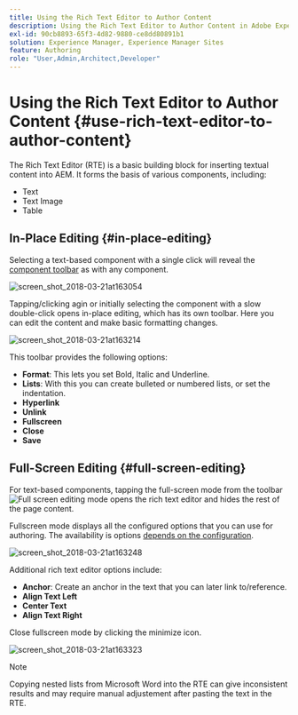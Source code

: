 ```yaml
---
title: Using the Rich Text Editor to Author Content
description: Using the Rich Text Editor to Author Content in Adobe Experience Manager 6.5.
exl-id: 90cb8893-65f3-4d82-9880-ce8dd80891b1
solution: Experience Manager, Experience Manager Sites
feature: Authoring
role: "User,Admin,Architect,Developer"
---
```

# Using the Rich Text Editor to Author Content {#use-rich-text-editor-to-author-content}

The Rich Text Editor (RTE) is a basic building block for inserting textual content into AEM. It forms the basis of various components, including:

* Text
* Text Image
* Table

## In-Place Editing {#in-place-editing}

Selecting a text-based component with a single click will reveal the [component toolbar](/help/sites-authoring/editing-content.md#edit-configure-copy-cut-delete-paste) as with any component.

![screen_shot_2018-03-21at163054](assets/screen_shot_2018-03-21at163054.png)

Tapping/clicking agin or initially selecting the component with a slow double-click opens in-place editing, which has its own toolbar. Here you can edit the content and make basic formatting changes.

![screen_shot_2018-03-21at163214](assets/screen_shot_2018-03-21at163214.png)

This toolbar provides the following options:

* **Format**: This lets you set Bold, Italic and Underline.
* **Lists**: With this you can create bulleted or numbered lists, or set the indentation.
* **Hyperlink**
* **Unlink**
* **Fullscreen**
* **Close**
* **Save**

## Full-Screen Editing {#full-screen-editing}

For text-based components, tapping the full-screen mode from the toolbar ![Full screen editing mode](do-not-localize/screen_shot_2018-03-21at163236.png) opens the rich text editor and hides the rest of the page content.

Fullscreen mode displays all the configured options that you can use for authoring. The availability is options [depends on the configuration](/help/sites-administering/rich-text-editor.md).

![screen_shot_2018-03-21at163248](assets/screen_shot_2018-03-21at163248.png)

Additional rich text editor options include:

* **Anchor**: Create an anchor in the text that you can later link to/reference.
* **Align Text Left**
* **Center Text**
* **Align Text Right**

Close fullscreen mode by clicking the minimize icon.

![screen_shot_2018-03-21at163323](assets/screen_shot_2018-03-21at163323.png)

>[!NOTE]
>
>Copying nested lists from Microsoft Word into the RTE can give inconsistent results and may require manual adjustement after pasting the text in the RTE.
